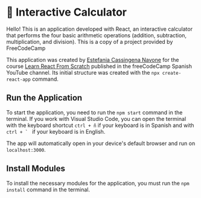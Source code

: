 # 📌 Interactive Calculator
Hello! This is an application developed with React, an interactive calculator that performs the four basic arithmetic operations (addition, subtraction, multiplication, and division).
This is a copy of a project provided by FreeCodeCamp

This application was created by [Estefania Cassingena Navone](https://twitter.com/EstefaniaCassN) for the course [Learn React From Scratch](https://www.youtube.com/watch?v=6Jfk8ic3KVk) published in the freeCodeCamp Spanish YouTube channel. Its initial structure was created with the `npx create-react-app` command.

## Run the Application
To start the application, you need to run the `npm start` command in the terminal. If you work with Visual Studio Code, you can open the terminal with the keyboard shortcut `ctrl + ñ` if your keyboard is in Spanish and with ``ctrl + ` `` if your keyboard is in English.

The app will automatically open in your device's default browser and run on `localhost:3000`.

## Install Modules
To install the necessary modules for the application, you must run the `npm install` command in the terminal.

